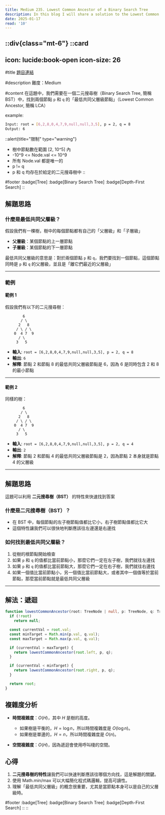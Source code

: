 ```yaml
---
title: Medium 235. Lowest Common Ancestor of a Binary Search Tree
description: In this blog I will share a solution to the Lowest Common Ancestor of a Binary Search Tree problem.
date: 2025-01-17
read: '10'
---
```


::div{class="mt-6"}
  ::card
  ---
  icon: lucide:book-open
  icon-size: 26
  ---

  #title
  [題目連結](https://leetcode.com/problems/lowest-common-ancestor-of-a-binary-search-tree/)

  #description
  難度：Medium

  #content
  在這題中，我們需要在一個二元搜尋樹（Binary Search Tree, 簡稱 BST）中，找到兩個節點 `p` 和 `q` 的「最低共同父層級節點」（Lowest Common Ancestor, 簡稱 LCA）

  example:

  ```bash
  Input: root = [6,2,8,0,4,7,9,null,null,3,5], p = 2, q = 8
  Output: 6
  ```

  ::alert{title="限制" type="warning"}
  - 樹中節點數在範圍 [2, 10^5] 內
  - -10^9 <= Node.val <= 10^9
  - 所有 Node.val 都是唯一的
  - p != q
  - p 和 q 均存在於給定的二元搜尋樹中
  ::

  #footer
  :badge[Tree]
  :badge[Binary Search Tree]
  :badge[Depth-First Search]
  ::

  ## 解題思路

  ### **什麼是最低共同父層級？**

  假設我們有一棵樹，樹中的每個節點都有自己的「父層級」和「子層級」

  - **父層級**：某個節點的上一層節點
  - **子層級**：某個節點的下一層節點

  最低共同父層級的意思是：對於兩個節點 `p` 和 `q`，我們要找到一個節點，這個節點同時是 `p` 和 `q` 的父層級，並且是「離它們最近的父層級」

  ---

  ### **範例**

  #### 範例 1

  假設我們有以下的二元搜尋樹：

  ```
          6
         / \
        2   8
       / \ / \
      0  4 7  9
        / \
       3   5
  ```

  - **輸入**: `root = [6,2,8,0,4,7,9,null,null,3,5], p = 2, q = 8`
  - **輸出**: `6`
  - **解釋**: 節點 2 和節點 8 的最低共同父層級節點是 6，因為 6 是同時包含 2 和 8 的最小節點

  ---

  #### 範例 2

  同樣的樹：

  ```
          6
         / \
        2   8
       / \ / \
      0  4 7  9
        / \
       3   5
  ```

  - **輸入**: `root = [6,2,8,0,4,7,9,null,null,3,5], p = 2, q = 4`
  - **輸出**: `2`
  - **解釋**: 節點 2 和節點 4 的最低共同父層級節點是 2，因為節點 2 本身就是節點 4 的父層級

  ---

  ## **解題思路**

  這題可以利用 **二元搜尋樹（BST）** 的特性來快速找到答案

  ### **什麼是二元搜尋樹（BST）？**

  - 在 BST 中，每個節點的左子樹節點值都比它小，右子樹節點值都比它大
  - 這個特性讓我們可以很快地判斷應該往左邊還是右邊找

  ### **如何找到最低共同父層級？**

  1. 從樹的根節點開始檢查
  2. 如果 `p` 和 `q` 的值都比當前節點小，那麼它們一定在左子樹，我們就往左邊找
  3. 如果 `p` 和 `q` 的值都比當前節點大，那麼它們一定在右子樹，我們就往右邊找
  4. 如果一個值比當前節點小，另一個值比當前節點大，或者其中一個值等於當前節點，那麼當前節點就是最低共同父層級

  ---

  ## 解法：遞迴

  ```typescript
  function lowestCommonAncestor(root: TreeNode | null, p: TreeNode, q: TreeNode): TreeNode | null {
    if (!root)
      return null;

    const currentVal = root.val;
    const minTarget = Math.min(p.val, q.val);
    const maxTarget = Math.max(p.val, q.val);

    if (currentVal > maxTarget) {
      return lowestCommonAncestor(root.left, p, q);
    }

    if (currentVal < minTarget) {
      return lowestCommonAncestor(root.right, p, q);
    }

    return root;
  }
  ```

  ## **複雜度分析**

  - **時間複雜度**：$O(H)$，其中 $H$ 是樹的高度。
    - 如果樹是平衡的，$H = \log n$，所以時間複雜度是 $O(\log n)$。
    - 如果樹是單邊的，$H = n$，所以時間複雜度是 $O(n)$。

  - **空間複雜度**：$O(H)$，因為遞迴會使用呼叫棧的空間。

  ## **心得**

  1. **二元搜尋樹的特性**讓我們可以快速判斷應該往哪個方向找，這是解題的關鍵。
  2. 使用 Math.min/max 可以大幅簡化程式碼邏輯，提高可讀性。
  3. 理解「最低共同父層級」的概念很重要，尤其是當節點本身可以是自己的父層級時。

#footer
:badge[Tree]
:badge[Binary Search Tree]
:badge[Depth-First Search]
::
::
